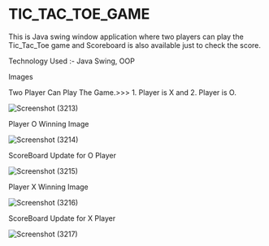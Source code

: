 # TIC_TAC_TOE_GAME
This is Java swing window application where two players can play the Tic_Tac_Toe game and Scoreboard is also available just to check the score.

Technology Used :- Java Swing, OOP

Images 

Two Player Can Play The Game.>>>  1. Player is X      and      2. Player is O.

![Screenshot (3213)](https://user-images.githubusercontent.com/91899841/220576947-0cc7cd4b-0b22-4f57-b875-8439f7b81353.png)

Player O Winning Image 

![Screenshot (3214)](https://user-images.githubusercontent.com/91899841/220578542-d56a19c2-5512-4acb-8b22-046112213053.png)

ScoreBoard Update for O Player

![Screenshot (3215)](https://user-images.githubusercontent.com/91899841/220578569-342b13d8-50e2-4c76-a960-9e6873282d82.png)


Player X Winning Image 

![Screenshot (3216)](https://user-images.githubusercontent.com/91899841/220579289-2b99cab2-a529-443f-b6cb-48df3977eeac.png)

ScoreBoard Update for X Player

![Screenshot (3217)](https://user-images.githubusercontent.com/91899841/220579729-f5348a0c-36b3-4fa0-b7d3-f75265f9b4f1.png)
